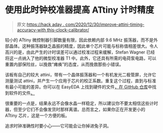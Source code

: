 # 使用此时钟校准器提高 ATtiny 计时精度

> 原文:[https://hack aday . com/2020/12/30/improve-attini-timing-accuracy-with this-clock-calibrator/](https://hackaday.com/2020/12/30/improve-attiny-timing-accuracy-with-this-clock-calibrator/)

较小的 ATtiny 微控制器引脚数量有限，因此依赖内部 9.6 MHz 振荡器，而不是外部晶体。这种振荡器缺乏晶振的精度，因此单个芯片可能与标称值相差很大。令人高兴的是，由此产生的计时误差可以通过校准过程来缓解，Stefan Wagner 已经将这一点纳入了他的微型校准器 T1 中。此外，它还具有所需的电荷泵电路，可以重置内部保险丝，以挽救“瘫痪”的态度，从而挽救那些小错误。

该板有自己的较大 attini，带有一个晶体振荡器和一个有机发光二极管屏，允许它测量测试 attini，并产生一个应用于芯片的校正系数。重复这个过程，直到与标准有最小可能的差异。你可以在 EasyEDA 上找到硬件的文件[，在 GitHub 仓库](https://easyeda.com/wagiminator/attiny84-tinycalibrator)中找到软件的文件[。](https://github.com/wagiminator/ATtiny84-TinyCalibrator)

很重要的一点是，结果永远不会像水晶一样稳定，所以建议你不要太相信这些计时器，但至少它们不会像发货时那样离谱。总而言之，如果你正在开发更小的 ATtiny 芯片，这是一个方便的板。

追求时钟准确性时要小心——它可能会让你掉进兔子洞。